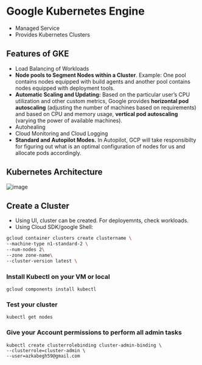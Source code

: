 # Google Kubernetes Engine

- Managed Service
- Provides Kubernetes Clusters

## Features of GKE
- Load Balancing of Workloads
- **Node pools to Segment Nodes within a Cluster**. Example: One pool contains nodes equipped with build agents and another pool contains nodes equipped with deployment tools.
- **Automatic Scaling and Updating:** Based on the particular user’s CPU utilization and other custom metrics, Google provides **horizontal pod autoscaling** (adjusting the number of machines based on requirements) and based on CPU and memory usage, **vertical pod autoscaling** (varying the power of available machines).
- Autohealing
- Cloud Monitoring and Cloud Logging
- **Standard and Autopilot Modes.** In Autopilot, GCP will take responsibilty for figuring out what is an optimal configuration of nodes for us and allocate pods accordingly.

## Kubernetes Architecture
![image](https://github.com/begh-azka/google-cloud-learning/assets/97597065/eb63b3a6-e14e-47ab-9a6d-78678d5e2827)

## Create a Cluster
- Using UI, cluster can be created. For deployemnts, check workloads.
- Using Cloud SDK/google Shell:
  
```sh
gcloud container clusters create clustername \
--machine-type n1-standard-2 \
--num-nodes 2\
--zone zone-name\
--cluster-version latest \
```
### Install Kubectl on your VM or local
```
gcloud components install kubectl
```
### Test your cluster
```
kubectl get nodes
```
### Give your Account permissions to perform all admin tasks 
```
kubectl create clusterrolebinding cluster-admin-binding \
--clusterrole=cluster-admin \
--user=azkabegh59@gmail.com
```
